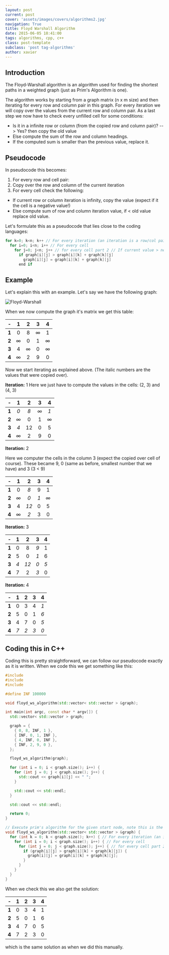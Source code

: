 ```yaml
---
layout: post
current: post
cover: 'assets/images/covers/algorithms2.jpg'
navigation: True
title: Floyd Warshall Algorithm
date: 2015-06-05 18:41:00
tags: algorithms, cpp, c++
class: post-template
subclass: 'post tag-algorithms'
author: xavier
---
```


## Introduction

The Floyd-Warshall algorithm is an algorithm used for finding the shortest paths in a weighted graph (just as Prim's Algorithm is one).

The algorithm works by starting from a graph matrix (n x m size) and then iterating for every row and column pair in this graph. For every iteration we will copy over the values from the current row and column pair. As a last step we now have to check every unfilled cell for some conditions:

* Is it in a infinite row or column (from the copied row and column pair)? --> Yes? then copy the old value
* Else compute the sum of the row and column headings.
* If the computed sum is smaller than the previous value, replace it.

## Pseudocode

In pseudocode this becomes:

1. For every row and cell pair:
1. Copy over the row and column of the current iteration
2. For every cell check the following:
* If current row or column iteration is infinity, copy the value (expect if it the cell is a negative value!)
* Else compute sum of row and column iteration value, if < old value replace old value.

Let's formulate this as a pseudocode that lies close to the coding languages:

```c
for k=0; k<n; k++ // For every iteration (an iteration is a row/col pair)
  for i=0; i<n; i++ // For every cell
    for j=0; j<n; j++ // for every cell part 2 // If current value > new value, replace
      if graph[i][j] > graph[i][k] + graph[k][j]
        graph[i][j] = graph[i][k] + graph[k][j]
      end if
```

## Example

Let's explain this with an example. Let's say we have the following graph:

![Floyd-Warshall](https://lh3.googleusercontent.com/tcxXn0qBwFLyuD5xeHFtkVwlDvIOU-sWPfFNbypJpAcVs9M_RvaOgTvMe_GKkVGvUOdoCKUxwJzqm44=w1896-h865)

When we now compute the graph it's matrix we get this table:

|-|**1**|**2**|**3**|**4**|
|:-:|:-:|:-:|:-:|:-:|
|**1**|0|8|∞|1|
|**2**|∞|0|1|∞|
|**3**|4|∞|0|∞|
|**4**|∞|2|9|0|

Now we start iterating as explained above. (The italic numbers are the values that were copied over).

**Iteration:** 1
Here we just have to compute the values in the cells: (2, 3) and (4, 3)

|-|**1**|**2**|**3**|**4**|
|:-:|:-:|:-:|:-:|:-:|
|**1**|*0*|*8*|*∞*|*1*|
|**2**|*∞*|0|1|∞|
|**3**|*4*|12|0|5|
|**4**|*∞*|2|9|0|

**Iteration:** 2

Here we computer the cells in the column 3 (expect the copied over cell of course). These became 9, 0 (same as before, smallest number that we have) and 3 (3 < 9)

|-|**1**|**2**|**3**|**4**|
|:-:|:-:|:-:|:-:|:-:|
|**1**|0|*8*|9|1|
|**2**|*∞*|*0*|*1*|*∞*|
|**3**|4|*12*|0|5|
|**4**|∞|*2*|3|0|

**Iteration:** 3

|-|**1**|**2**|**3**|**4**|
|:-:|:-:|:-:|:-:|:-:|
|**1**|0|8|*9*|1|
|**2**|5|0|*1*|6|
|**3**|*4*|*12*|*0*|*5*|
|**4**|7|2|*3*|0|

**Iteration:** 4

|-|**1**|**2**|**3**|**4**|
|:-:|:-:|:-:|:-:|:-:|
|**1**|0|3|4|*1*|
|**2**|5|0|1|*6*|
|**3**|4|7|0|*5*|
|**4**|*7*|*2*|*3*|*0*|

## Coding this in C++

Coding this is pretty straightforward, we can follow our pseudocode exactly as it is written. When we code this we get something like this:

```cpp
#include
#include
#include

#define INF 100000

void floyd_ws_algorithm(std::vector< std::vector > &graph);

int main(int argc, const char * argv[]) {
  std::vector< std::vector > graph;

  graph = {
    { 0, 8, INF, 1 },
    { INF, 0, 1, INF },
    { 4, INF, 0, INF },
    { INF, 2, 9, 0 },
  };

  floyd_ws_algorithm(graph);

  for (int i = 0; i < graph.size(); i++) {
    for (int j = 0; j < graph.size(); j++) {
      std::cout << graph[i][j] << " ";
    }

    std::cout << std::endl;
  }

  std::cout << std::endl;

  return 0;
}

// Execute prim's algorithm for the given start node, note this is the index of the graph
void floyd_ws_algorithm(std::vector< std::vector > &graph) {
  for (int k = 0; k < graph.size(); k++) { // For every iteration (an iteration is a row/col pair)
    for (int i = 0; i < graph.size(); i++) { // For every cell
      for (int j = 0; j < graph.size(); j++) { // for every cell part 2 // If current value > new value, replace
        if (graph[i][j] > graph[i][k] + graph[k][j]) {
          graph[i][j] = graph[i][k] + graph[k][j];
        }
      }
    }
  }
}
```

When we check this we also get the solution:

|-|**1**|**2**|**3**|**4**|
|:-:|:-:|:-:|:-:|:-:|
|**1**|0|3|4|1|
|**2**|5|0|1|6|
|**3**|4|7|0|5|
|**4**|7|2|3|0|

which is the same solution as when we did this manually.
